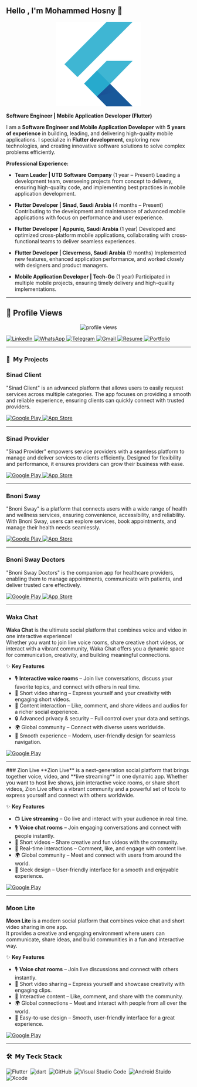 <h2> Hello , I'm Mohammed Hosny 👋 </h2>

<div align="center">
  <img src="https://raw.githubusercontent.com/devicons/devicon/master/icons/flutter/flutter-original.svg" alt="Flutter Logo" width="230"/>
</div>



**Software Engineer | Mobile Application Developer (Flutter)**

I am a **Software Engineer and Mobile Application Developer** with **5 years of experience** in building, leading, and delivering high-quality mobile applications. I specialize in **Flutter development**, exploring new technologies, and creating innovative software solutions to solve complex problems efficiently.

**Professional Experience:**

* **Team Leader | UTD Software Company** (1 year – Present)
  Leading a development team, overseeing projects from concept to delivery, ensuring high-quality code, and implementing best practices in mobile application development.

* **Flutter Developer | Sinad, Saudi Arabia** (4 months – Present)
  Contributing to the development and maintenance of advanced mobile applications with focus on performance and user experience.

* **Flutter Developer | Appuniq, Saudi Arabia** (1 year)
  Developed and optimized cross-platform mobile applications, collaborating with cross-functional teams to deliver seamless experiences.

* **Flutter Developer | Cleverness, Saudi Arabia** (9 months)
  Implemented new features, enhanced application performance, and worked closely with designers and product managers.

* **Mobile Application Developer | Tech-Go** (1 year)
  Participated in multiple mobile projects, ensuring timely delivery and high-quality implementations.

<hr>

## 👀 Profile Views

<p align="center">
  <img src="https://komarev.com/ghpvc/?username=mohammedhosny&label=Profile%20Views&color=0e75b6&style=for-the-badge" alt="profile views"/>
</p>


  
<p>
  <a href="https://www.linkedin.com/in/mohamed-hosny-93b790227?utm_source=share&utm_campaign=share_via&utm_content=profile&utm_medium=android_app" target="_blank">
    <img alt="LinkedIn" src="https://img.shields.io/badge/LinkedIn-0077b5.svg?style=for-the-badge&logo=linkedin&logoColor=white" />
  </a>
  <a href="https://wa.me/201061075996" target="_blank">
    <img alt="WhatsApp" src="https://img.shields.io/badge/WhatsApp-25D366.svg?style=for-the-badge&logo=whatsapp&logoColor=white" />
  </a>
  <a href="https://t.me/Mo7ammedHosny" target="_blank">
    <img alt="Telegram" src="https://img.shields.io/badge/Telegram-0088cc.svg?style=for-the-badge&logo=telegram&logoColor=white" />
  </a>
  <a href="mailto:mohammedhosny009@gmail.com" target="_blank">
    <img alt="Gmail" src="https://img.shields.io/badge/Gmail-D14836.svg?style=for-the-badge&logo=gmail&logoColor=white" />
  </a>
  <a href="https://drive.google.com/file/d/1H7rgkp4BauEOz5woZot1Dl91iY5ADC7h/view?usp=drivesdk" target="_blank">
    <img alt="Resume" src="https://img.shields.io/badge/Resume-0a0a0a.svg?style=for-the-badge&logo=adobe&logoColor=white" />
  </a>
  <a href="" target="_blank">
    <img alt="Portfolio" src="https://img.shields.io/badge/Portfolio-ff6f61.svg?style=for-the-badge&logo=google-chrome&logoColor=white" />
  </a>
</p>



<hr>

### 🚀 &nbsp;𝗠𝘆 Projects

### Sinad Client

"Sinad Client" is an advanced platform that allows users to easily request services across multiple categories. The app focuses on providing a smooth and reliable experience, ensuring clients can quickly connect with trusted providers.  

<p>
  <a href="https://play.google.com/store/apps/details?id=com.sinadapp.clients" target="_blank">
    <img alt="Google Play" src="https://img.shields.io/badge/Get%20it%20on%20google%20play-blue.svg?style=for-the-badge&logo=google-play" />
  </a>
  <a href="https://apps.apple.com/eg/app/sinad-request-a-service/id6477547322" target="_blank">
    <img alt="App Store" src="https://img.shields.io/badge/Get%20it%20on%20app%20store-black.svg?style=for-the-badge&logo=app-store&logoColor=white" />
  </a>
</p>

<hr>

### Sinad Provider

"Sinad Provider" empowers service providers with a seamless platform to manage and deliver services to clients efficiently. Designed for flexibility and performance, it ensures providers can grow their business with ease.  

<p>
  <a href="https://play.google.com/store/apps/details?id=com.sinadapp.providers" target="_blank">
    <img alt="Google Play" src="https://img.shields.io/badge/Get%20it%20on%20google%20play-blue.svg?style=for-the-badge&logo=google-play" />
  </a>
  <a href="https://apps.apple.com/eg/app/sinad-service-provider/id6477547282" target="_blank">
    <img alt="App Store" src="https://img.shields.io/badge/Get%20it%20on%20app%20store-black.svg?style=for-the-badge&logo=app-store&logoColor=white" />
  </a>
</p>


<hr>

### Bnoni Sway
"Bnoni Sway" is a platform that connects users with a wide range of health and wellness services, ensuring convenience, accessibility, and reliability.  
With Bnoni Sway, users can explore services, book appointments, and manage their health needs seamlessly.  

<p>
 <a href="https://play.google.com/store/apps/details?id=com.bnoni.sway" target="_blank">
   <img alt="Google Play" src="https://img.shields.io/badge/Get%20it%20on%20google%20play-blue.svg?style=for-the-badge&logo=google-play" />
 </a> 
 <a href="https://apps.apple.com/eg/app/bnoni-sway-%D8%A8%D9%86%D9%88%D9%86%D9%8A-%D8%B3%D9%88%D8%A7%D9%8A/id6479611102" target="_blank">
   <img alt="App Store" src="https://img.shields.io/badge/Get%20it%20on%20app%20store-black.svg?style=for-the-badge&logo=app-store&logoColor=white" />
 </a>
</p>

---

### Bnoni Sway Doctors
"Bnoni Sway Doctors" is the companion app for healthcare providers, enabling them to manage appointments, communicate with patients, and deliver trusted care effectively.  

<p>
 <a href="https://play.google.com/store/apps/details?id=com.bnoniswaydoctors.app" target="_blank">
   <img alt="Google Play" src="https://img.shields.io/badge/Get%20it%20on%20google%20play-blue.svg?style=for-the-badge&logo=google-play" />
 </a> 
 <a href="https://apps.apple.com/eg/app/bnoni-sway-doctors/id6479611039" target="_blank">
   <img alt="App Store" src="https://img.shields.io/badge/Get%20it%20on%20app%20store-black.svg?style=for-the-badge&logo=app-store&logoColor=white" />
 </a>
</p>


<hr>

### Waka Chat
**Waka Chat** is the ultimate social platform that combines voice and video in one interactive experience!  
Whether you want to join live voice rooms, share creative short videos, or interact with a vibrant community, Waka Chat offers you a dynamic space for communication, creativity, and building meaningful connections.  

 ✨ **Key Features**  
- 🎙 **Interactive voice rooms** – Join live conversations, discuss your favorite topics, and connect with others in real time.  
- 🎥 Short video sharing – Express yourself and your creativity with engaging short videos.  
- 💬 Content interaction – Like, comment, and share videos and audios for a richer social experience.  
- 🔒 Advanced privacy & security – Full control over your data and settings.  
- 🌍 Global community – Connect with diverse users worldwide.  
- 🚀 Smooth experience – Modern, user-friendly design for seamless navigation.

<p>
 <a href="https://play.google.com/store/apps/details?id=com.waka.chat.app" target="_blank">
   <img alt="Google Play" src="https://img.shields.io/badge/Get%20it%20on%20google%20play-blue.svg?style=for-the-badge&logo=google-play" />
 </a>
</p>


<hr>
### Zion Live
**Zion Live** is a next-generation social platform that brings together voice, video, and **live streaming** in one dynamic app.  
Whether you want to host live shows, join interactive voice rooms, or share short videos, Zion Live offers a vibrant community and a powerful set of tools to express yourself and connect with others worldwide.  

✨ **Key Features**  
- 📺 **Live streaming** – Go live and interact with your audience in real time.  
- 🎙 **Voice chat rooms** – Join engaging conversations and connect with people instantly.  
- 🎥 Short videos – Share creative and fun videos with the community.  
- 💬 Real-time interactions – Comment, like, and engage with content live.  
- 🌍 Global community – Meet and connect with users from around the world.  
- 🚀 Sleek design – User-friendly interface for a smooth and enjoyable experience.  

<p>
 <a href="https://play.google.com/store/apps/details?id=com.zion.live.wave" target="_blank">
   <img alt="Google Play" src="https://img.shields.io/badge/Get%20it%20on%20google%20play-blue.svg?style=for-the-badge&logo=google-play" />
 </a>
</p>
<hr>

### Moon Lite
**Moon Lite** is a modern social platform that combines voice chat and short video sharing in one app.  
It provides a creative and engaging environment where users can communicate, share ideas, and build communities in a fun and interactive way.  

✨ **Key Features**  
- 🎙 **Voice chat rooms** – Join live discussions and connect with others instantly.  
- 🎥 Short video sharing – Express yourself and showcase creativity with engaging clips.  
- 💬 Interactive content – Like, comment, and share with the community.  
- 🌍 Global connections – Meet and interact with people from all over the world.  
- 🚀 Easy-to-use design – Smooth, user-friendly interface for a great experience.  


<p>
 <a href="https://play.google.com/store/apps/details?id=com.moon.light.live" target="_blank">
   <img alt="Google Play" src="https://img.shields.io/badge/Get%20it%20on%20google%20play-blue.svg?style=for-the-badge&logo=google-play" />
 </a>
</p>
 <hr>

### 🛠 &nbsp;𝗠𝘆 𝗧𝗲𝗰𝗸 𝗦𝘁𝗮𝗰𝗸
![Flutter](https://img.shields.io/badge/-Flutter-05122A?style=for-the-badge&logo=flutter)&nbsp;
![dart](https://img.shields.io/badge/-Dart-05122A?style=for-the-badge&logo=dart)&nbsp;
![GitHub](https://img.shields.io/badge/-GitHub-05122A?style=for-the-badge&logo=Github)&nbsp;
![Visual Studio Code](https://img.shields.io/badge/-Visual%20Studio%20Code-05122A?style=for-the-badge&logo=visual-studio-code&logoColor=007ACC)&nbsp;
![Android Stuido](https://img.shields.io/badge/-Android%20Studio-05122A?style=for-the-badge&logo=android-studio)&nbsp;
![Xcode](https://img.shields.io/badge/-XCode-05122A?style=for-the-badge&logo=xcode)&nbsp;

